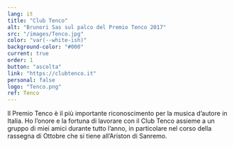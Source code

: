 ```yaml
---
lang: it
title: "Club Tenco"
alt: "Brunori Sas sul palco del Premio Tenco 2017"
src: "/images/Tenco.jpg"
color: "var(--white-ish)"
background-color: "#000"
current: true
order: 1
button: "ascolta"
link: "https://clubtenco.it"
personal: false
logo: "Tenco.png"
ref: Tenco
---
```

Il Premio Tenco è il più importante riconoscimento per la musica d’autore in Italia. Ho l’onore e la fortuna di lavorare con il Club Tenco assieme a un gruppo di miei amici durante tutto l’anno, in particolare nel corso della rassegna di Ottobre che si tiene all’Ariston di Sanremo.
